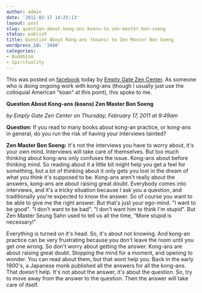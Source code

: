 ```yaml
---
author: admin
date: '2011-02-17 14:25:13'
layout: post
slug: question-about-kong-ans-koans-to-zen-master-bon-soeng
status: publish
title: Question About Kong-ans (koans) to Zen Master Bon Soeng
wordpress_id: '3440'
categories:
- Buddhism
- Spirituality
---
```

This was posted on <a href="http://www.facebook.com/note.php?note_id=10150182849768312">facebook</a> today by <a href="http://emptygatezen.com">Empty Gate Zen Center</a>. As someone who is doing ongoing work with kong-ans (though I usually just use the colloquial American "koan" at this point), this spoke to me.

<strong>Question About Kong-ans (koans) Zen Master Bon Soeng</strong>

<em>by Empty Gate Zen Center on Thursday, February 17, 2011 at 9:49am</em>

<strong>Question:</strong> If you read to many books about kong-an practice, or kong-ans in general, do you run the risk of having your interviews tainted? 

<strong>Zen Master Bon Soeng:</strong> It's not the interviews you have to worry about, it's your own mind. Interviews will take care of themselves.  But too much thinking about kong-ans only confuses the issue. Kong-ans about before thinking mind. So reading about it a little bit might help you get a feel for something, but a lot of thinking about it only gets you lost in the dream of what you think it's supposed to be. Kong-ans aren't really about the answers, kong-ans are about raising great doubt.  Everybody comes into interviews, and it's a tricky situation because I ask you a question, and traditionally you're expected to know the answer.  So of course you want to be able to give me the right answer.  But that's just your ego-mind. "I want to be good". "I don't want to be bad". "I don't want him to think I'm stupid". But Zen Master Seung Sahn used to tell us all the time, “More stupid is necessary!”  

Everything is turned on it's head. So, it's about not knowing. And kong-an practice can be very frustrating because you don't leave the room until you get one wrong. So don't worry about getting the answer. Kong-ans are about raising great doubt. Stopping the mind for a moment, and opening to wonder. You can read about them, but that wont help you. Back in the early 1900's, a Japanese monk published all the answers for all the kong-ans. That doesn't help. It's not about the answer, it's about the question. So, try to move away from the answer to the question. Then the answer will take care of itself. 
